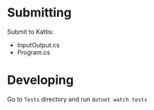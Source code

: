 # Submitting
Submit to Kattis:
* InputOutput.cs
* Program.cs

# Developing
Go to `Tests` directory and run `dotnet watch tests`